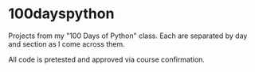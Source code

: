 # 100dayspython
Projects from my "100 Days of Python" class. Each are separated by day and section as I come across them. 

All code is pretested and approved via course confirmation.
